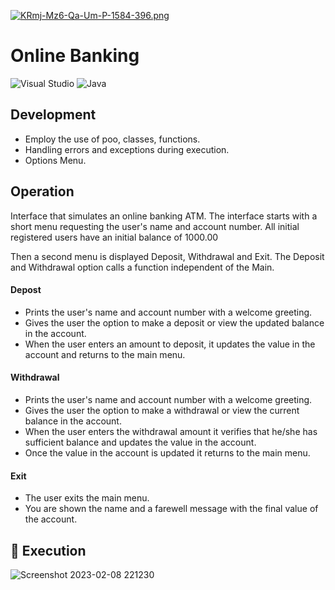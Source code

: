 [![KRmj-Mz6-Qa-Um-P-1584-396.png](https://i.postimg.cc/HkXSSH13/KRmj-Mz6-Qa-Um-P-1584-396.png)](https://postimg.cc/Yv2f959m)

<h1>Online Banking</h1>

![Visual Studio](https://img.shields.io/badge/Visual%20Studio-5C2D91.svg?style=for-the-badge&logo=visual-studio&logoColor=white)  ![Java](https://img.shields.io/badge/java-%23ED8B00.svg?style=for-the-badge&logo=java&logoColor=white) 

## Development
- Employ the use of poo, classes, functions. 
- Handling errors and exceptions during execution.
- Options Menu. 

## Operation 
Interface that simulates an online banking ATM. The interface starts with a short menu requesting the user's name and account number. All initial registered users have an initial balance of 1000.00

Then a second menu is displayed Deposit, Withdrawal and Exit. 
The Deposit and Withdrawal option calls a function independent of the Main.

#### Depost 
- Prints the user's name and account number with a welcome greeting.
- Gives the user the option to make a deposit or view the updated balance in the account. 
- When the user enters an amount to deposit, it updates the value in the account and returns to the main menu. 

#### Withdrawal 
- Prints the user's name and account number with a welcome greeting.
- Gives the user the option to make a withdrawal or view the current balance in the account. 
- When the user enters the withdrawal amount it verifies that he/she has sufficient balance and updates the value in the account. 
- Once the value in the account is updated it returns to the main menu.

#### Exit
- The user exits the main menu.
- You are shown the name and a farewell message with the final value of the account.


## 🔭 Execution
![Screenshot 2023-02-08 221230](https://user-images.githubusercontent.com/117414953/217708618-19d90bdb-ef38-4272-bbd2-416f53cf9d9b.jpg)




